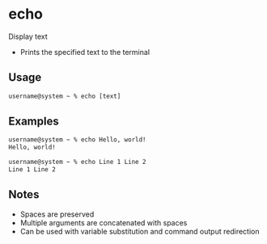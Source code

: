 # echo

Display text

- Prints the specified text to the terminal

## Usage

```txt
username@system ~ % echo [text]
```

## Examples

```txt
username@system ~ % echo Hello, world!
Hello, world!

username@system ~ % echo Line 1 Line 2
Line 1 Line 2
```

## Notes

- Spaces are preserved
- Multiple arguments are concatenated with spaces
- Can be used with variable substitution and command output redirection
